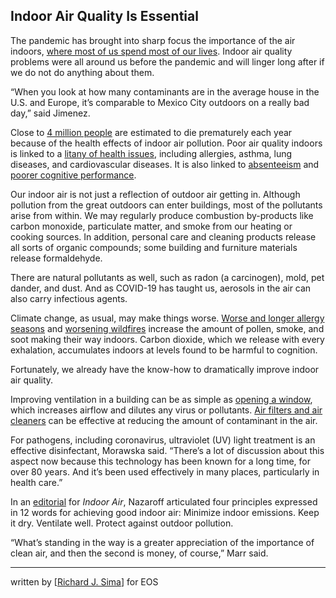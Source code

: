 ## Indoor Air Quality Is Essential

<p>The pandemic has brought into sharp focus the importance of the air indoors, <a href="https://www.epa.gov/report-environment/indoor-air-quality" target="_blank" rel="noreferrer noopener">where most of us spend most of our lives</a>. Indoor air quality problems were all around us before the pandemic and will linger long after if we do not do anything about them.</p>

<p>“When you look at how many contaminants are in the average house in the U.S. and Europe, it’s comparable to Mexico City outdoors on a really bad day,” said Jimenez.</p>

<p>Close to <a href="https://www.who.int/news-room/fact-sheets/detail/household-air-pollution-and-health" target="_blank" rel="noreferrer noopener">4 million people</a> are estimated to die prematurely each year because of the health effects of indoor air pollution. Poor air quality indoors is linked to a <a href="https://doi.org/10.3390/ijerph17082927" target="_blank" rel="noreferrer noopener">litany of health issues</a>, including allergies, asthma, lung diseases, and cardiovascular diseases. It is also linked to <a href="https://www.epa.gov/iaq-schools/why-indoor-air-quality-important-schools" target="_blank" rel="noreferrer noopener">absenteeism</a> and <a href="https://doi.org/10.1088/1748-9326/ac1bd8" target="_blank" rel="noreferrer noopener">poorer cognitive performance</a>.</p>

<p>Our indoor air is not just a reflection of outdoor air getting in. Although pollution from the great outdoors can enter buildings, most of the pollutants arise from within. We may regularly produce combustion by-products like carbon monoxide, particulate matter, and smoke from our heating or cooking sources. In addition, personal care and cleaning products release all sorts of organic compounds; some building and furniture materials release formaldehyde.</p>

<p>There are natural pollutants as well, such as radon (a carcinogen), mold, pet dander, and dust. And as COVID-19 has taught us, aerosols in the air can also carry infectious agents.</p>

<p>Climate change, as usual, may make things worse. <a href="https://doi.org/10.1038/s41467-022-28764-0" target="_blank" rel="noreferrer noopener">Worse and longer allergy seasons</a> and <a href="https://eos.org/articles/wildfires-will-worsen-warns-u-n-report" target="_blank" rel="noreferrer noopener">worsening wildfires</a> increase the amount of pollen, smoke, and soot making their way indoors. Carbon dioxide, which we release with every exhalation, accumulates indoors at levels found to be harmful to cognition.</p>

<p>Fortunately, we already have the know-how to dramatically improve indoor air quality.</p>

<p>Improving ventilation in a building can be as simple as <a href="https://doi.org/10.1136/bmj.n2895" target="_blank" rel="noreferrer noopener">opening a window</a>, which increases airflow and dilutes any virus or pollutants. <a href="https://www.epa.gov/indoor-air-quality-iaq/air-cleaners-and-air-filters-home" target="_blank" rel="noreferrer noopener">Air filters and air cleaners</a> can be effective at reducing the amount of contaminant in the air.</p>

<p>For pathogens, including coronavirus, ultraviolet (UV) light treatment is an effective disinfectant, Morawska said. “There’s a lot of discussion about this aspect now because this technology has been known for a long time, for over 80 years. And it’s been used effectively in many places, particularly in health care.”</p>

<p>In an <a href="https://doi.org/10.1111/ina.12062" target="_blank" rel="noreferrer noopener">editorial</a> for <em>Indoor Air</em>, Nazaroff articulated four principles expressed in 12 words for achieving good indoor air: Minimize indoor emissions. Keep it dry. Ventilate well. Protect against outdoor pollution.</p>

<p>“What’s standing in the way is a greater appreciation of the importance of clean air, and then the second is money, of course,” Marr said.</p>

---
written by [<a href="https://eos.org/features/indoor-air-pollution-in-the-time-of-coronavirus" target="_blank">Richard J. Sima</a>] for EOS
